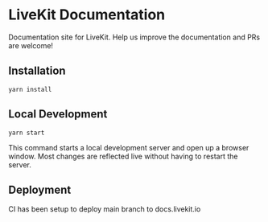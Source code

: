 # LiveKit Documentation

Documentation site for LiveKit. Help us improve the documentation and PRs are welcome!

## Installation

```console
yarn install
```

## Local Development

```console
yarn start
```

This command starts a local development server and open up a browser window. Most changes are reflected live without having to restart the server.

## Deployment

CI has been setup to deploy main branch to docs.livekit.io
